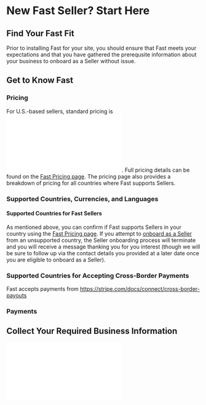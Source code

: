 # New Fast Seller? Start Here

## Find Your Fast Fit

Prior to installing Fast for your site, you should ensure that Fast meets your expectations and that you have gathered the prerequsite information about your business to onboard as a Seller without issue.

## Get to Know Fast

### Pricing

For U.S.-based sellers, standard pricing is <embed src="../reusables/seller-docs/_standard-seller-pricing.md" />. Full pricing details can be found on the [Fast Pricing page](https://fast.co/pricing). The pricing page also provides a breakdown of pricing for all countries where Fast supports Sellers.

### Supported Countries, Currencies, and Languages

#### Supported Countries for Fast Sellers

As mentioned above, you can confirm if Fast supports Sellers in your country using the [Fast Pricing page](https://fast.co/pricing). If you attempt to [onboard as a Seller](https://v2.fast.co/get-started) from an unsupported country, the Seller onboarding process will terminate and you will receive a message thanking you for you interest (though we will be sure to follow up via the contact details you provided at a later date once you are eligible to onboard as a Seller).

### Supported Countries for Accepting Cross-Border Payments

Fast accepts payments from https://stripe.com/docs/connect/cross-border-payouts

### Payments

## Collect Your Required Business Information

<embed src="../reusables/seller-docs/_required-seller-information.md" />
